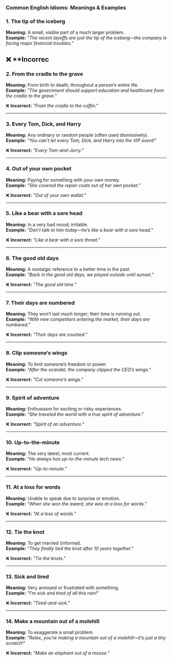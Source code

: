 ### **Common English Idioms: Meanings & Examples**  
 
### **1. The tip of the iceberg**  
**Meaning:** A small, visible part of a much larger problem.  
**Example:** *"The recent layoffs are just the tip of the iceberg—the company is facing major financial troubles."*  

❌ **Incorrec
---

### **2. From the cradle to the grave**  
**Meaning:** From birth to death; throughout a person’s entire life.  
**Example:** *"The government should support education and healthcare from the cradle to the grave."*  

❌ **Incorrect:** *"From the cradle to the coffin."*  

---

### **3. Every Tom, Dick, and Harry**  
**Meaning:** Any ordinary or random people (often used dismissively).  
**Example:** *"You can’t let every Tom, Dick, and Harry into the VIP event!"*  

❌ **Incorrect:** *"Every Tom-and-Jerry."*  

---

### **4. Out of your own pocket**  
**Meaning:** Paying for something with your own money.  
**Example:** *"She covered the repair costs out of her own pocket."*  

❌ **Incorrect:** *"Out of your own wallet."*  

---

### **5. Like a bear with a sore head**  
**Meaning:** In a very bad mood; irritable.  
**Example:** *"Don’t talk to him today—he’s like a bear with a sore head."*  

❌ **Incorrect:** *"Like a bear with a sore throat."*  

---

### **6. The good old days**  
**Meaning:** A nostalgic reference to a better time in the past.  
**Example:** *"Back in the good old days, we played outside until sunset."*  

❌ **Incorrect:** *"The good old time."*  

---

### **7. Their days are numbered**  
**Meaning:** They won’t last much longer; their time is running out.  
**Example:** *"With new competitors entering the market, their days are numbered."*  

❌ **Incorrect:** *"Their days are counted."*  

---

### **8. Clip someone’s wings**  
**Meaning:** To limit someone’s freedom or power.  
**Example:** *"After the scandal, the company clipped the CEO’s wings."*  

❌ **Incorrect:** *"Cut someone’s wings."*  

---

### **9. Spirit of adventure**  
**Meaning:** Enthusiasm for exciting or risky experiences.  
**Example:** *"She traveled the world with a true spirit of adventure."*  

❌ **Incorrect:** *"Spirit of an adventure."*  

---

### **10. Up-to-the-minute**  
**Meaning:** The very latest; most current.  
**Example:** *"He always has up-to-the-minute tech news."*  

❌ **Incorrect:** *"Up-to-minute."*  

---

### **11. At a loss for words**  
**Meaning:** Unable to speak due to surprise or emotion.  
**Example:** *"When she won the award, she was at a loss for words."*  

❌ **Incorrect:** *"At a loss of words."*  

---

### **12. Tie the knot**  
**Meaning:** To get married (informal).  
**Example:** *"They finally tied the knot after 10 years together."*  

❌ **Incorrect:** *"Tie the knots."*  

---

### **13. Sick and tired**  
**Meaning:** Very annoyed or frustrated with something.  
**Example:** *"I’m sick and tired of all this rain!"*  

❌ **Incorrect:** *"Tired-and-sick."*  

---

### **14. Make a mountain out of a molehill**  
**Meaning:** To exaggerate a small problem.  
**Example:** *"Relax, you’re making a mountain out of a molehill—it’s just a tiny scratch!"*  

❌ **Incorrect:** *"Make an elephant out of a mouse."*  

 
 